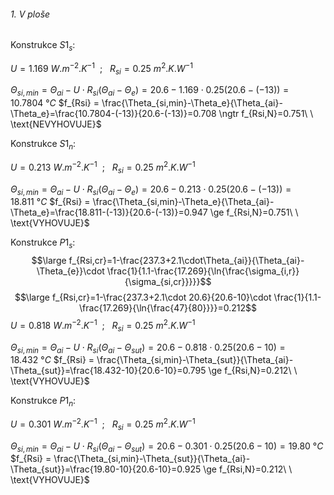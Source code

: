 ###### 1. V ploše
Konstrukce $S1_s$:

$U=1.169\ W.m^{-2}.K^{-1}$  ;   $R_{si}=0.25\ m^2.K.W^{-1}$

$\Theta_{si,min}=\Theta_{ai}-U\cdot R_{si}\left(\Theta_{ai}-\Theta_{e} \right)=20.6-1.169\cdot 0.25\left(20.6-(-13) \right)=10.7804\ °C$
$f_{Rsi} = \frac{\Theta_{si,min}-\Theta_e}{\Theta_{ai}-\Theta_e}=\frac{10.7804-(-13)}{20.6-(-13)}=0.708 \ngtr f_{Rsi,N}=0.751\ \ \text{NEVYHOVUJE}$

Konstrukce $S1_n$:

$U=0.213\  W.m^{-2}.K^{-1}$  ;   $R_{si}=0.25\ m^2.K.W^{-1}$

$\Theta_{si,min}=\Theta_{ai}-U\cdot R_{si}\left(\Theta_{ai}-\Theta_{e} \right)=20.6-0.213\cdot 0.25\left(20.6-(-13) \right)=18.811\ °C$
$f_{Rsi} = \frac{\Theta_{si,min}-\Theta_e}{\Theta_{ai}-\Theta_e}=\frac{18.811-(-13)}{20.6-(-13)}=0.947 \ge f_{Rsi,N}=0.751\ \ \text{VYHOVUJE}$

Konstrukce $P1_s$:
$$\large f_{Rsi,cr}=1-\frac{237.3+2.1\cdot\Theta_{ai}}{\Theta_{ai}-\Theta_{e}}\cdot \frac{1}{1.1-\frac{17.269}{\ln{\frac{\sigma_{i,r}}{\sigma_{si,cr}}}}}$$
$$\large f_{Rsi,cr}=1-\frac{237.3+2.1\cdot 20.6}{20.6-10}\cdot \frac{1}{1.1-\frac{17.269}{\ln{\frac{47}{80}}}}=0.212$$
$U=0.818\  W.m^{-2}.K^{-1}$  ;   $R_{si}=0.25\  m^2.K.W^{-1}$ 

$\Theta_{si,min}=\Theta_{ai}-U\cdot R_{si}\left(\Theta_{ai}-\Theta_{sut} \right)=20.6-0.818\cdot 0.25\left(20.6-10 \right)=18.432\ °C$
$f_{Rsi} = \frac{\Theta_{si,min}-\Theta_{sut}}{\Theta_{ai}-\Theta_{sut}}=\frac{18.432-10}{20.6-10}=0.795 \ge f_{Rsi,N}=0.212\ \ \text{VYHOVUJE}$

Konstrukce $P1_n$:

$U=0.301\  W.m^{-2}.K^{-1}$  ;   $R_{si}=0.25\  m^2.K.W^{-1}$

$\Theta_{si,min}=\Theta_{ai}-U\cdot R_{si}\left(\Theta_{ai}-\Theta_{sut} \right)=20.6-0.301\cdot 0.25\left(20.6-10 \right)=19.80\ °C$
$f_{Rsi} = \frac{\Theta_{si,min}-\Theta_{sut}}{\Theta_{ai}-\Theta_{sut}}=\frac{19.80-10}{20.6-10}=0.925 \ge f_{Rsi,N}=0.212\ \ \text{VYHOVUJE}$